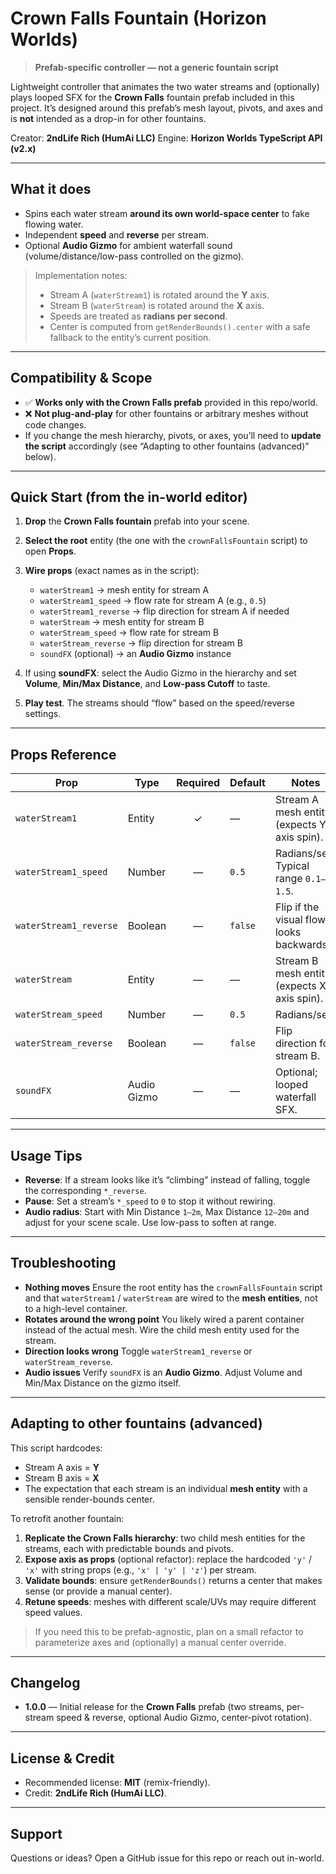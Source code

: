 # Crown Falls Fountain (Horizon Worlds)

> **Prefab-specific controller — not a generic fountain script**

Lightweight controller that animates the two water streams and (optionally) plays looped SFX for the **Crown Falls** fountain prefab included in this project. It’s designed around this prefab’s mesh layout, pivots, and axes and is **not** intended as a drop-in for other fountains.

Creator: **2ndLife Rich (HumAi LLC)**
Engine: **Horizon Worlds TypeScript API (v2.x)**

---

## What it does

* Spins each water stream **around its own world-space center** to fake flowing water.
* Independent **speed** and **reverse** per stream.
* Optional **Audio Gizmo** for ambient waterfall sound (volume/distance/low-pass controlled on the gizmo).

> Implementation notes:
>
> * Stream A (`waterStream1`) is rotated around the **Y** axis.
> * Stream B (`waterStream`) is rotated around the **X** axis.
> * Speeds are treated as **radians per second**.
> * Center is computed from `getRenderBounds().center` with a safe fallback to the entity’s current position.

---

## Compatibility & Scope

* ✅ **Works only with the Crown Falls prefab** provided in this repo/world.
* ❌ **Not plug-and-play** for other fountains or arbitrary meshes without code changes.
* If you change the mesh hierarchy, pivots, or axes, you’ll need to **update the script** accordingly (see “Adapting to other fountains (advanced)” below).

---

## Quick Start (from the in-world editor)

1. **Drop** the **Crown Falls fountain** prefab into your scene.
2. **Select the root** entity (the one with the `crownFallsFountain` script) to open **Props**.
3. **Wire props** (exact names as in the script):

   * `waterStream1` → mesh entity for stream A
   * `waterStream1_speed` → flow rate for stream A (e.g., `0.5`)
   * `waterStream1_reverse` → flip direction for stream A if needed
   * `waterStream` → mesh entity for stream B
   * `waterStream_speed` → flow rate for stream B
   * `waterStream_reverse` → flip direction for stream B
   * `soundFX` (optional) → an **Audio Gizmo** instance
4. If using **soundFX**: select the Audio Gizmo in the hierarchy and set **Volume**, **Min/Max Distance**, and **Low-pass Cutoff** to taste.
5. **Play test**. The streams should “flow” based on the speed/reverse settings.

---

## Props Reference

| Prop                   | Type        | Required | Default | Notes                                       |
| ---------------------- | ----------- | :------: | ------- | ------------------------------------------- |
| `waterStream1`         | Entity      |     ✓    | —       | Stream A mesh entity (expects Y-axis spin). |
| `waterStream1_speed`   | Number      |     —    | `0.5`   | Radians/sec. Typical range `0.1–1.5`.       |
| `waterStream1_reverse` | Boolean     |     —    | `false` | Flip if the visual flow looks backwards.    |
| `waterStream`          | Entity      |     —    | —       | Stream B mesh entity (expects X-axis spin). |
| `waterStream_speed`    | Number      |     —    | `0.5`   | Radians/sec.                                |
| `waterStream_reverse`  | Boolean     |     —    | `false` | Flip direction for stream B.                |
| `soundFX`              | Audio Gizmo |     —    | —       | Optional; looped waterfall SFX.             |

---

## Usage Tips

* **Reverse**: If a stream looks like it’s “climbing” instead of falling, toggle the corresponding `*_reverse`.
* **Pause**: Set a stream’s `*_speed` to `0` to stop it without rewiring.
* **Audio radius**: Start with Min Distance `1–2m`, Max Distance `12–20m` and adjust for your scene scale. Use low-pass to soften at range.

---

## Troubleshooting

* **Nothing moves**
  Ensure the root entity has the `crownFallsFountain` script and that `waterStream1` / `waterStream` are wired to the **mesh entities**, not to a high-level container.
* **Rotates around the wrong point**
  You likely wired a parent container instead of the actual mesh. Wire the child mesh entity used for the stream.
* **Direction looks wrong**
  Toggle `waterStream1_reverse` or `waterStream_reverse`.
* **Audio issues**
  Verify `soundFX` is an **Audio Gizmo**. Adjust Volume and Min/Max Distance on the gizmo itself.

---

## Adapting to other fountains (advanced)

This script hardcodes:

* Stream A axis = **Y**
* Stream B axis = **X**
* The expectation that each stream is an individual **mesh entity** with a sensible render-bounds center.

To retrofit another fountain:

1. **Replicate the Crown Falls hierarchy**: two child mesh entities for the streams, each with predictable bounds and pivots.
2. **Expose axis as props** (optional refactor): replace the hardcoded `'y'` / `'x'` with string props (e.g., `'x' | 'y' | 'z'`) per stream.
3. **Validate bounds**: ensure `getRenderBounds()` returns a center that makes sense (or provide a manual center).
4. **Retune speeds**: meshes with different scale/UVs may require different speed values.

> If you need this to be prefab-agnostic, plan on a small refactor to parameterize axes and (optionally) a manual center override.

---

## Changelog

* **1.0.0** — Initial release for the **Crown Falls** prefab (two streams, per-stream speed & reverse, optional Audio Gizmo, center-pivot rotation).

---

## License & Credit

* Recommended license: **MIT** (remix-friendly).
* Credit: **2ndLife Rich (HumAi LLC)**.

---

## Support

Questions or ideas? Open a GitHub issue for this repo or reach out in-world.
